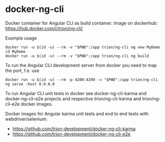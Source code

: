 # docker-ng-cli

Docker container for Angular CLI as build container.
Image on dockerhub: https://hub.docker.com/r/trion/ng-cli/

Example usage
```
docker run -u $(id -u) --rm -v "$PWD":/app trion/ng-cli ng new MyDemo
cd MyDemo
docker run -u $(id -u) --rm -v "$PWD":/app trion/ng-cli ng build
```

To run the Angular CLI development server from docker you need to map the port, f.e. use
```
docker run -u $(id -u) --rm -p 4200:4200 -v "$PWD":/app trion/ng-cli ng serve -host 0.0.0.0
```

To run Angular CLI unit tests in docker see docker-ng-cli-karma and docker-ng-cli-e2e projects and respective trion/ng-cli-karma and trion/ng-cli-e2e docker images.

Docker images for Angular karma unit tests and end to end tests with webdriver/selenium:
* https://github.com/trion-development/docker-ng-cli-karma
* https://github.com/trion-development/docker-ng-cli-e2e
